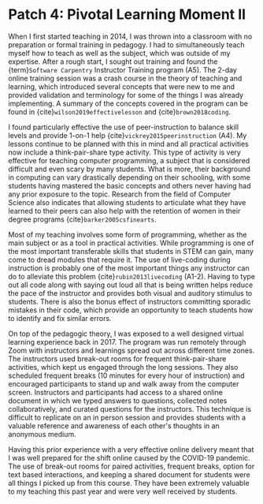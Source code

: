 # Patch 4: Pivotal Learning Moment II

When I first started teaching in 2014, I was thrown into a classroom with no
preparation or formal training in pedagogy.
I had to simultaneously teach myself how to teach as well as the
subject, which was outside of my expertise.
After a rough start, I sought out training and found the
{term}`Software Carpentry` Instructor Training program (A5).
The 2-day online training session was a crash course in the theory of teaching
and learning, which introduced several concepts that were new to me and
provided validation and terminology for some of the things I was already
implementing.
A summary of the concepts covered in the program can be found in
{cite}`wilson2019effectivelesson` and {cite}`brown2018coding`.

I found particularly effective the use of peer-instruction to balance skill
levels and provide 1-on-1 help {cite}`vickrey2015peerinstruction` (A4).
My lessons continue to be planned with this in mind and all practical
activities now include a think-pair-share type activity.
This type of activity is very effective for teaching computer programming,
a subject that is considered difficult and even scary by many students.
What is more, their background in computing can vary drastically depending
on their schooling, with some students having mastered the basic concepts and
others never having had any prior exposure to the topic.
Research from the field of Computer Science also indicates that allowing
students to articulate what they have learned to their peers can also help
with the retention of women in their degree programs
{cite}`barker2005csfinearts`.

Most of my teaching involves some form of programming, whether as the main
subject or as a tool in practical activities.
While programming is one of the most important transferable skills that
students in STEM can gain, many come to dread modules that require it.
The use of live-coding during instruction is probably one of the most important
things any instructor can do to alleviate this problem
{cite}`rubin2013livecoding` (A1-2).
Having to type out all code along with saying out loud all that is being
written helps reduce the pace of the instructor and provides both visual and
auditory stimulus to students.
There is also the bonus effect of instructors committing sporadic mistakes in
their code, which provide an opportunity to teach students how to identify and
fix similar errors.

On top of the pedagogic theory, I was exposed to a well designed virtual
learning experience back in 2017.
The program was run remotely through Zoom with instructors and learnings spread
out across different time zones.
The instructors used break-out rooms for frequent think-pair-share activities,
which kept us engaged through the long sessions.
They also scheduled frequent breaks (10 minutes for every hour of instruction)
and encouraged participants to stand up and walk away from the computer screen.
Instructors and participants had access to a shared online document in which we
typed answers to questions, collected notes collaboratively, and curated
questions for the instructors.
This technique is difficult to replicate on an in person session and provides
students with a valuable reference and awareness of each other's thoughts in an
anonymous medium.

Having this prior experience with a very effective online delivery meant that I
was well prepared for the shift online caused by the COVID-19 pandemic.
The use of break-out rooms for paired activities, frequent breaks, option for
text based interactions, and keeping a shared document for students were all
things I picked up from this course.
They have been extremely valuable to my teaching this past year and were very
well received by students.
